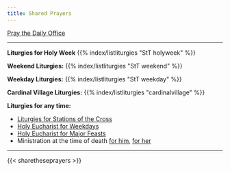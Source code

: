 ```yaml
---
title: Shared Prayers
---
```


[Pray the Daily Office](daily/)

------

**Liturgies for Holy Week**
{{% index/listliturgies "StT holyweek" %}}

**Weekend Liturgies:** 
{{% index/listliturgies "StT weekend" %}}

**Weekday Liturgies:**
{{% index/listliturgies "StT weekday" %}}

<!--
**Rowan Liturgies:**
{{% index/listliturgies "tecatru" %}}
-->
**Cardinal Village Liturgies:**
{{% index/listliturgies "cardinalvillage" %}}

**Liturgies for any time:**
- [Liturgies for Stations of the Cross](other/stations)
- [Holy Eucharist for Weekdays](archive/he-covid-weekday)
- [Holy Eucharist for Major Feasts](archive/he-covid-feasts)
- Ministration at the time of death [for him](archive/occasions/atdeath-m), [for her](archive/occasions/atdeath-f)

------------

{{< sharetheseprayers >}}
